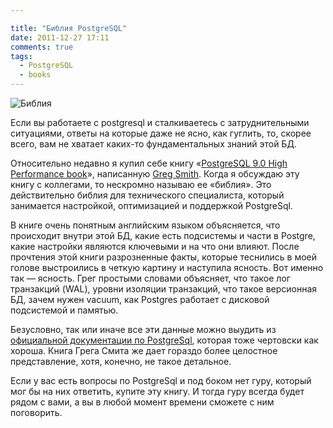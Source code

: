 ```yaml
---

title: "Библия PostgreSQL"
date: 2011-12-27 17:11
comments: true
tags:
  - PostgreSQL
  - books
---
```


![Библия](/images/pg-book.jpg)

Если вы работаете с postgresql и сталкиваетесь с затруднительными ситуациями, ответы на которые даже не ясно, как
гуглить, то, скорее всего, вам не хватает каких-то фундаментальных знаний этой БД.

<!--more-->

Относительно недавно я купил себе книгу «[PostgreSQL 9.0 High Performance
book](http://www.packtpub.com/postgresql-90-high-performance/book)», написанную [Greg
Smith](http://www.westnet.com/~gsmith/gregsmith/). Когда я обсуждаю эту книгу с коллегами, то нескромно называю ее
«библия». Это действительно библия для технического специалиста, который занимается настройкой, оптимизацией и
поддержкой PostgreSql.

В книге очень понятным английским языком объясняется, что происходит внутри этой БД, какие есть подсистемы и части в
Postgre, какие настройки являются ключевыми и на что они влияют. После прочтения этой книги разрозненные факты, которые
теснились в моей голове выстроились в четкую картину и наступила ясность. Вот именно так — ясность. Грег простыми
словами объясняет, что такое лог транзакций (WAL), уровни изоляции транзакций, что такое версионная БД, зачем нужен
vacuum, как Postgres работает с дисковой подсистемой и памятью.

Безусловно, так или иначе все эти данные можно выудить из [официальной документации по
PostgreSql](http://www.postgresql.org/docs/9.1/interactive/index.html), которая тоже чертовски как хороша. Книга Грега
Смита же дает гораздо более целостное представление, хотя, конечно, не такое детальное.

Если у вас есть вопросы по PostgreSql и под боком нет гуру, который мог бы на них ответить, купите эту книгу. И тогда
гуру всегда будет рядом с вами, а вы в любой момент времени сможете с ним поговорить.
